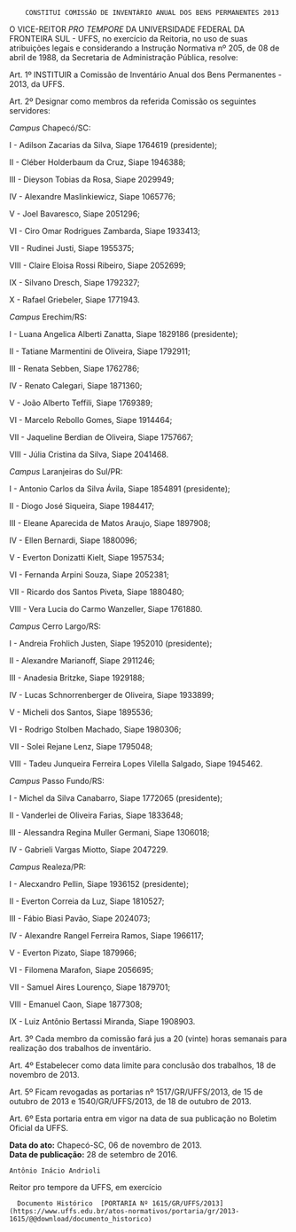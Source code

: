         CONSTITUI COMISSÃO DE INVENTÁRIO ANUAL DOS BENS PERMANENTES 2013  

O VICE-REITOR *PRO TEMPORE* DA UNIVERSIDADE FEDERAL DA FRONTEIRA SUL - UFFS, no exercício da Reitoria, no uso de suas atribuições legais e considerando a Instrução Normativa nº 205, de 08 de abril de 1988, da Secretaria de Administração Pública, resolve:

 Art. 1º INSTITUIR a Comissão de Inventário Anual dos Bens Permanentes - 2013, da UFFS.

 Art. 2º Designar como membros da referida Comissão os seguintes servidores:

 *Campus* Chapecó/SC:

 I - Adilson Zacarias da Silva, Siape 1764619 (presidente);

 II - Cléber Holderbaum da Cruz, Siape 1946388;

 III - Dieyson Tobias da Rosa, Siape 2029949;

 IV - Alexandre Maslinkiewicz, Siape 1065776;

 V - Joel Bavaresco, Siape 2051296;

 VI - Ciro Omar Rodrigues Zambarda, Siape 1933413;

 VII - Rudinei Justi, Siape 1955375;

 VIII - Claire Eloisa Rossi Ribeiro, Siape 2052699;

 IX - Silvano Dresch, Siape 1792327;

 X - Rafael Griebeler, Siape 1771943.

 *Campus* Erechim/RS:

 I - Luana Angelica Alberti Zanatta, Siape 1829186 (presidente);

 II - Tatiane Marmentini de Oliveira, Siape 1792911;

 III - Renata Sebben, Siape 1762786;

 IV - Renato Calegari, Siape 1871360;

 V - João Alberto Teffili, Siape 1769389;

 VI - Marcelo Rebollo Gomes, Siape 1914464;

 VII - Jaqueline Berdian de Oliveira, Siape 1757667;

 VIII - Júlia Cristina da Silva, Siape 2041468.

 *Campus* Laranjeiras do Sul/PR:

 I - Antonio Carlos da Silva Ávila, Siape 1854891 (presidente);

 II - Diogo José Siqueira, Siape 1984417;

 III - Eleane Aparecida de Matos Araujo, Siape 1897908;

 IV - Ellen Bernardi, Siape 1880096;

 V - Everton Donizatti Kielt, Siape 1957534;

 VI - Fernanda Arpini Souza, Siape 2052381;

 VII - Ricardo dos Santos Piveta, Siape 1880480;

 VIII - Vera Lucia do Carmo Wanzeller, Siape 1761880.

 *Campus* Cerro Largo/RS:

 I - Andreia Frohlich Justen, Siape 1952010 (presidente);

 II - Alexandre Marianoff, Siape 2911246;

 III - Anadesia Britzke, Siape 1929188;

 IV - Lucas Schnorrenberger de Oliveira, Siape 1933899;

 V - Micheli dos Santos, Siape 1895536;

 VI - Rodrigo Stolben Machado, Siape 1980306;

 VII - Solei Rejane Lenz, Siape 1795048;

 VIII - Tadeu Junqueira Ferreira Lopes Vilella Salgado, Siape 1945462.

 *Campus* Passo Fundo/RS:

 I - Michel da Silva Canabarro, Siape 1772065 (presidente);

 II - Vanderlei de Oliveira Farias, Siape 1833648;

 III - Alessandra Regina Muller Germani, Siape 1306018;

 IV - Gabrieli Vargas Miotto, Siape 2047229.

 *Campus* Realeza/PR:

 I - Alecxandro Pellin, Siape 1936152 (presidente);

 II - Everton Correia da Luz, Siape 1810527;

 III - Fábio Biasi Pavão, Siape 2024073;

 IV - Alexandre Rangel Ferreira Ramos, Siape 1966117;

 V - Everton Pizato, Siape 1879966;

 VI - Filomena Marafon, Siape 2056695;

 VII - Samuel Aires Lourenço, Siape 1879701;

 VIII - Emanuel Caon, Siape 1877308;

 IX - Luiz Antônio Bertassi Miranda, Siape 1908903.

 Art. 3º Cada membro da comissão fará jus a 20 (vinte) horas semanais para realização dos trabalhos de inventário.

 Art. 4º Estabelecer como data limite para conclusão dos trabalhos, 18 de novembro de 2013.

 Art. 5º Ficam revogadas as portarias nº 1517/GR/UFFS/2013, de 15 de outubro de 2013 e 1540/GR/UFFS/2013, de 18 de outubro de 2013.

 Art. 6º Esta portaria entra em vigor na data de sua publicação no Boletim Oficial da UFFS.

  

   **Data do ato:** Chapecó-SC, 06 de novembro de 2013.   
 **Data de publicação:**  28 de setembro de 2016. 

    Antônio Inácio Andrioli    
 Reitor pro tempore da UFFS, em exercício 

      Documento Histórico  [PORTARIA Nº 1615/GR/UFFS/2013](https://www.uffs.edu.br/atos-normativos/portaria/gr/2013-1615/@@download/documento_historico)     
      